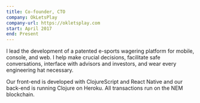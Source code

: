 ```yaml
---
title: Co-founder, CTO
company: OkLetsPlay
company-url: https://okletsplay.com
start: April 2017
end: Present
---
```


I lead the development of a patented e-sports wagering platform for mobile, console, and web. I help make crucial decisions, facilitate safe conversations, interface with advisors and investors, and wear every engineering hat necessary.

Our front-end is developed with ClojureScript and React Native and our back-end is running Clojure on Heroku. All transactions run on the NEM blockchain.
